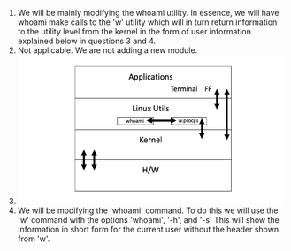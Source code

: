 1) We will be mainly modifying the whoami utility. In essence, we will have whoami make calls to the 'w' utility which will in turn return information to the utility level      from the kernel in the form of user information explained below in questions 3 and 4.
2) Not applicable. We are not adding a new module.
3) ![](LayerDiagram.png)
4) We will be modifying the 'whoami' command. To do this we will use the 'w' command with the options 'whoami', '-h', and '-s'
   This will show the information in short form for the current user without the header shown from 'w'.

